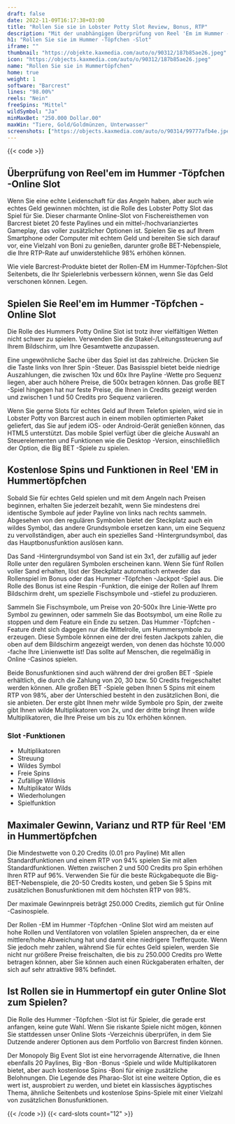 ```yaml
---
draft: false
date: 2022-11-09T16:17:38+03:00
title: "Rollen Sie sie in Lobster Potty Slot Review, Bonus, RTP"
description: "Mit der unabhängigen Überprüfung von Reel 'Em im Hummer -Töpfchen von Barcrest können Sie hier kostenlos oder echtes Geld spielen und hier einen Bonus erhalten!"
h1: "Rollen Sie sie im Hummer -Töpfchen -Slot"
iframe: ""
thumbnail: "https://objekte.kaxmedia.com/auto/o/90312/187b85ae26.jpeg"
icon: "https://objects.kaxmedia.com/auto/o/90312/187b85ae26.jpeg"
name: "Rollen Sie sie in Hummertöpfchen"
home: true
weight: 1
software: "Barcrest"
lines: "98.00%"
reels: "Nein"
freeSpins: "Mittel"
wildSymbol: "Ja"
minMaxBet: "250.000 Dollar.00"
maxWin: "Tiere, Gold/Goldmünzen, Unterwasser"
screenshots: ["https://objects.kaxmedia.com/auto/o/90314/99777afb4e.jpeg"]
---
```


{{< code >}}<h2>Überprüfung von Reel'em im Hummer -Töpfchen -Online Slot</h2><p>Wenn Sie eine echte Leidenschaft für das Angeln haben, aber auch wie echtes Geld gewinnen möchten, ist die Rolle des Lobster Potty Slot das Spiel für Sie. Dieser charmante Online-Slot von Fischereisthemen von Barcrest bietet 20 feste Paylines und ein mittel-/hochvarianziertes Gameplay, das voller zusätzlicher Optionen ist. Spielen Sie es auf Ihrem Smartphone oder Computer mit echtem Geld und bereiten Sie sich darauf vor, eine Vielzahl von Boni zu genießen, darunter große BET-Nebenspiele, die Ihre RTP-Rate auf unwiderstehliche 98% erhöhen können.</p><p>Wie viele Barcrest-Produkte bietet der Rollen-EM im Hummer-Töpfchen-Slot Seitenbets, die Ihr Spielerlebnis verbessern können, wenn Sie das Geld verschonen können. Legen.</p><h2>Spielen Sie Reel'em im Hummer -Töpfchen -Online Slot</h2><p>Die Rolle des Hummers Potty Online Slot ist trotz ihrer vielfältigen Wetten nicht schwer zu spielen. Verwenden Sie die Stakel-/Leitungssteuerung auf Ihrem Bildschirm, um Ihre Gesamtwette anzupassen.</p><p>Eine ungewöhnliche Sache über das Spiel ist das zahlreiche. Drücken Sie die Taste links von Ihrer Spin -Steuer. Das Basisspiel bietet beide niedrige Auszahlungen, die zwischen 10x und 60x Ihre Payline -Wette pro Sequenz liegen, aber auch höhere Preise, die 500x betragen können. Das große BET -Spiel hingegen hat nur feste Preise, die Ihnen in Credits gezeigt werden und zwischen 1 und 50 Credits pro Sequenz variieren.</p><p>Wenn Sie gerne Slots für echtes Geld auf Ihrem Telefon spielen, wird sie in Lobster Potty von Barcrest auch in einem mobilen optimierten Paket geliefert, das Sie auf jedem iOS- oder Android-Gerät genießen können, das HTML5 unterstützt. Das mobile Spiel verfügt über die gleiche Auswahl an Steuerelementen und Funktionen wie die Desktop -Version, einschließlich der Option, die Big BET -Spiele zu spielen.</p><h2>Kostenlose Spins und Funktionen in Reel 'EM in Hummertöpfchen</h2><p>Sobald Sie für echtes Geld spielen und mit dem Angeln nach Preisen beginnen, erhalten Sie jederzeit bezahlt, wenn Sie mindestens drei identische Symbole auf jeder Payline von links nach rechts sammeln. Abgesehen von den regulären Symbolen bietet der Steckplatz auch ein wildes Symbol, das andere Grundsymbole ersetzen kann, um eine Sequenz zu vervollständigen, aber auch ein spezielles Sand -Hintergrundsymbol, das das Hauptbonusfunktion auslösen kann.</p><p>Das Sand -Hintergrundsymbol von Sand ist ein 3x1, der zufällig auf jeder Rolle unter den regulären Symbolen erscheinen kann. Wenn Sie fünf Rollen voller Sand erhalten, löst der Steckplatz automatisch entweder das Rollenspiel im Bonus oder das Hummer -Töpfchen -Jackpot -Spiel aus. Die Rolle des Bonus ist eine Respin -Funktion, die einige der Rollen auf Ihrem Bildschirm dreht, um spezielle Fischsymbole und -stiefel zu produzieren.</p><p>Sammeln Sie Fischsymbole, um Preise von 20-500x Ihre Linie-Wette pro Symbol zu gewinnen, oder sammeln Sie das Bootsymbol, um eine Rolle zu stoppen und dem Feature ein Ende zu setzen. Das Hummer -Töpfchen -Feature dreht sich dagegen nur die Mittelrolle, um Hummersymbole zu erzeugen. Diese Symbole können eine der drei festen Jackpots zahlen, die oben auf dem Bildschirm angezeigt werden, von denen das höchste 10.000 -fache Ihre Linienwette ist! Das sollte auf Menschen, die regelmäßig in Online -Casinos spielen.</p><p>Beide Bonusfunktionen sind auch während der drei großen BET -Spiele erhältlich, die durch die Zahlung von 20, 30 bzw. 50 Credits freigeschaltet werden können. Alle großen BET -Spiele geben Ihnen 5 Spins mit einem RTP von 98%, aber der Unterschied besteht in den zusätzlichen Boni, die sie anbieten. Der erste gibt Ihnen mehr wilde Symbole pro Spin, der zweite gibt Ihnen wilde Multiplikatoren von 2x, und der dritte bringt Ihnen wilde Multiplikatoren, die Ihre Preise um bis zu 10x erhöhen können.</p><h3>
Slot -Funktionen</h3><ul>
<li></span>
Multiplikatoren</li>
<li></span>
Streuung</li>
<li></span>
Wildes Symbol</li>
<li></span>
Freie Spins</li>
<li></span>
Zufällige Wildnis</li>
<li></span>
Multiplikator Wilds</li>
<li></span>
Wiederholungen</li>
<li></span>
Spielfunktion</li></ul><h2>Maximaler Gewinn, Varianz und RTP für Reel 'EM in Hummertöpfchen</h2><p>Die Mindestwette von 0.20 Credits (0.01 pro Payline) Mit allen Standardfunktionen und einem RTP von 94% spielen Sie mit allen Standardfunktionen. Wetten zwischen 2 und 500 Credits pro Spin erhöhen Ihren RTP auf 96%. Verwenden Sie für die beste Rückgabequote die Big-BET-Nebenspiele, die 20-50 Credits kosten, und geben Sie 5 Spins mit zusätzlichen Bonusfunktionen mit dem höchsten RTP von 98%.</p><p>Der maximale Gewinnpreis beträgt 250.000 Credits, ziemlich gut für Online -Casinospiele.</p><p>Der Rollen -EM im Hummer -Töpfchen -Online Slot wird am meisten auf hohe Rollen und Ventilatoren von volatilen Spielen ansprechen, da er eine mittlere/hohe Abweichung hat und damit eine niedrigere Trefferquote. Wenn Sie jedoch mehr zahlen, während Sie für echtes Geld spielen, werden Sie nicht nur größere Preise freischalten, die bis zu 250.000 Credits pro Wette betragen können, aber Sie können auch einen Rückgaberaten erhalten, der sich auf sehr attraktive 98% befindet.</p><h2>Ist Rollen sie in Hummertopf ein guter Online Slot zum Spielen?</h2><p>Die Rolle des Hummer -Töpfchen -Slot ist für Spieler, die gerade erst anfangen, keine gute Wahl. Wenn Sie riskante Spiele nicht mögen, können Sie stattdessen unser Online Slots -Verzeichnis überprüfen, in dem Sie Dutzende anderer Optionen aus dem Portfolio von Barcrest finden können.</p><p>Der Monopoly Big Event Slot ist eine hervorragende Alternative, die Ihnen ebenfalls 20 Paylines, Big -Bon -Bonus -Spiele und wilde Multiplikatoren bietet, aber auch kostenlose Spins -Boni für einige zusätzliche Belohnungen. Die Legende des Pharao-Slot ist eine weitere Option, die es wert ist, ausprobiert zu werden, und bietet ein klassisches ägyptisches Thema, ähnliche Seitenbets und kostenlose Spins-Spiele mit einer Vielzahl von zusätzlichen Bonusfunktionen.</p>{{< /code >}}
 {{< card-slots count="12" >}}